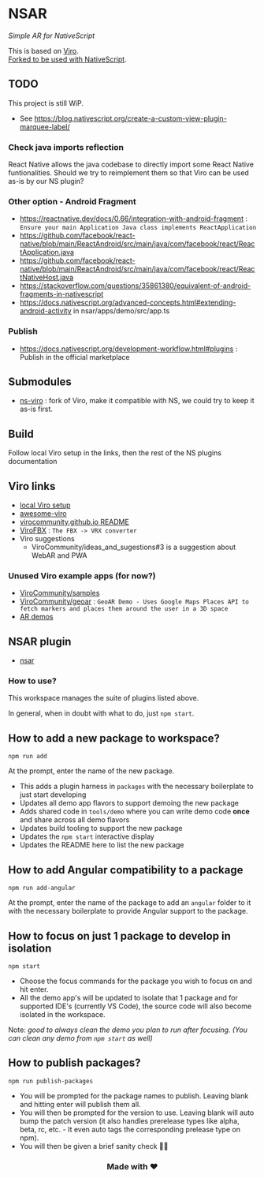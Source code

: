 # NSAR

*Simple AR for NativeScript*

This is based on [Viro](https://github.com/ViroCommunity/viro).  
[Forked to be used with NativeScript](https://github.com/c4ffeinated/ns-viro).

## TODO
This project is still WiP.
- See https://blog.nativescript.org/create-a-custom-view-plugin-marquee-label/
### Check java imports reflection
React Native allows the java codebase to directly import some React Native funtionalities. Should we try to reimplement them so that Viro can be used as-is by our NS plugin?
### Other option - Android Fragment
- https://reactnative.dev/docs/0.66/integration-with-android-fragment : `Ensure your main Application Java class implements ReactApplication`
- https://github.com/facebook/react-native/blob/main/ReactAndroid/src/main/java/com/facebook/react/ReactApplication.java
- https://github.com/facebook/react-native/blob/main/ReactAndroid/src/main/java/com/facebook/react/ReactNativeHost.java
- https://stackoverflow.com/questions/35861380/equivalent-of-android-fragments-in-nativescript
- https://docs.nativescript.org/advanced-concepts.html#extending-android-activity in nsar/apps/demo/src/app.ts
### Publish
- https://docs.nativescript.org/development-workflow.html#plugins : Publish in the official marketplace

## Submodules
- [ns-viro](https://github.com/c4ffeinated/ns-viro) : fork of Viro, make it compatible with NS, we could try to keep it as-is first.

## Build
Follow local Viro setup in the links, then the rest of the NS plugins documentation

## Viro links
- [local Viro setup](https://viro-community.readme.io/docs/developing-viro)
- [awesome-viro](https://github.com/ViroCommunity/awesome-viro)
- [virocommunity.github.io README](https://github.com/ViroCommunity/virocommunity.github.io/blob/main/README.md)
- [ViroFBX](https://github.com/ViroCommunity/ViroFBX) : `The FBX -> VRX converter`
- Viro suggestions
  - ViroCommunity/ideas_and_sugestions#3 is a suggestion about WebAR and PWA

### Unused Viro example apps (for now?)
- [ViroCommunity/samples](https://github.com/ViroCommunity/samples)
- [ViroCommunity/geoar](https://github.com/ViroCommunity/geoar) : `GeoAR Demo - Uses Google Maps Places API to fetch markers and places them around the user in a 3D space`
- [AR demos](https://github.com/ViroCommunity/ar-demos)


## NSAR plugin

- [nsar](packages/nsar/README.md)

### How to use?

This workspace manages the suite of plugins listed above. 

In general, when in doubt with what to do, just `npm start`.

## How to add a new package to workspace?

```
npm run add
```

At the prompt, enter the name of the new package.

- This adds a plugin harness in `packages` with the necessary boilerplate to just start developing
- Updates all demo app flavors to support demoing the new package
- Adds shared code in `tools/demo` where you can write demo code **once** and share across all demo flavors
- Updates build tooling to support the new package
- Updates the `npm start` interactive display
- Updates the README here to list the new package

## How to add Angular compatibility to a package

```
npm run add-angular
```

At the prompt, enter the name of the package to add an `angular` folder to it with the necessary boilerplate to provide Angular support to the package.

## How to focus on just 1 package to develop in isolation

```
npm start
```

- Choose the focus commands for the package you wish to focus on and hit enter.
- All the demo app's will be updated to isolate that 1 package and for supported IDE's (currently VS Code), the source code will also become isolated in the workspace.

Note: *good to always clean the demo you plan to run after focusing. (You can clean any demo from `npm start` as well)*

## How to publish packages?

```
npm run publish-packages
```

- You will be prompted for the package names to publish. Leaving blank and hitting enter will publish them all.
- You will then be prompted for the version to use. Leaving blank will auto bump the patch version (it also handles prerelease types like alpha, beta, rc, etc. - It even auto tags the corresponding prelease type on npm).
- You will then be given a brief sanity check 🧠😊

<h3 align="center">Made with ❤️</h3>
